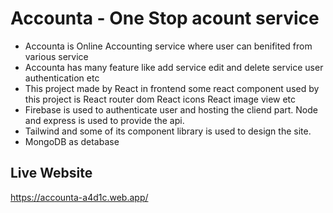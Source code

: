 # Accounta - One Stop acount service

-  Accounta is Online Accounting service where user can benifited from various service
-  Accounta has many feature like add service edit and delete service user authentication etc
-  This project made by React in frontend some react component used by this project is React router dom React icons React image view etc
-  Firebase is used to authenticate user and hosting the cliend part. Node and express is used to provide the api.
-  Tailwind and some of its component library is used to design the site.
-  MongoDB as detabase

## Live Website

https://accounta-a4d1c.web.app/
